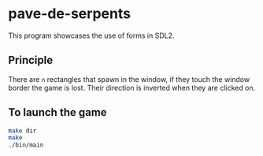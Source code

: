 # pave-de-serpents

This program showcases the use of forms in SDL2.

## Principle
There are `n` rectangles that spawn in the window, if they touch the window border the game is lost.
Their direction is inverted when they are clicked on.

## To launch the game
```bash
make dir
make
./bin/main
```
